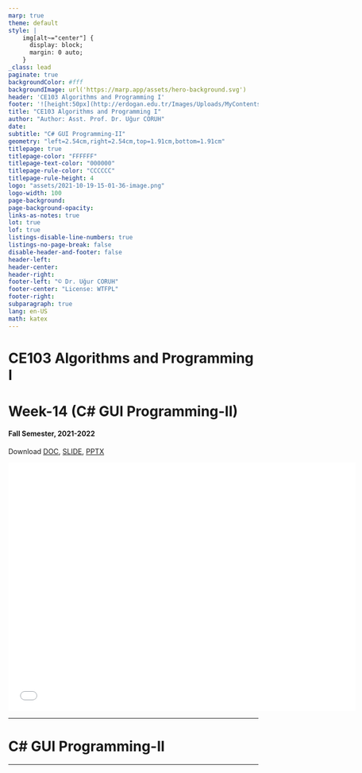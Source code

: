 ```yaml
---
marp: true
theme: default
style: |
    img[alt~="center"] {
      display: block;
      margin: 0 auto;
    }
_class: lead
paginate: true
backgroundColor: #fff
backgroundImage: url('https://marp.app/assets/hero-background.svg')
header: 'CE103 Algorithms and Programming I'
footer: '![height:50px](http://erdogan.edu.tr/Images/Uploads/MyContents/L_379-20170718142719217230.jpg) RTEU CE103 Week-12'
title: "CE103 Algorithms and Programming I"
author: "Author: Asst. Prof. Dr. Uğur CORUH"
date:
subtitle: "C# GUI Programming-II"
geometry: "left=2.54cm,right=2.54cm,top=1.91cm,bottom=1.91cm"
titlepage: true
titlepage-color: "FFFFFF"
titlepage-text-color: "000000"
titlepage-rule-color: "CCCCCC"
titlepage-rule-height: 4
logo: "assets/2021-10-19-15-01-36-image.png"
logo-width: 100 
page-background:
page-background-opacity:
links-as-notes: true
lot: true
lof: true
listings-disable-line-numbers: true
listings-no-page-break: false
disable-header-and-footer: false
header-left:
header-center:
header-right:
footer-left: "© Dr. Uğur CORUH"
footer-center: "License: WTFPL"
footer-right:
subparagraph: true
lang: en-US 
math: katex
---
```


<!-- _backgroundColor: aquq -->

<!-- _color: orange -->

<!-- paginate: false -->

# CE103 Algorithms and Programming I

# Week-14 (C# GUI Programming-II)

#### Fall Semester, 2021-2022

Download [DOC](ce103-week-14-csharp-gui-II.en.md_doc.pdf), [SLIDE](ce103-week-14-csharp-gui-II.en.md_slide.pdf), [PPTX](ce103-week-14-csharp-gui-II.en.md_slide.pptx)

<iframe width=700, height=500 frameBorder=0 src="../ce103-week-14-csharp-gui-II.en.md_slide.html"></iframe>

---

<!-- paginate: true -->

# C# GUI Programming-II

---

